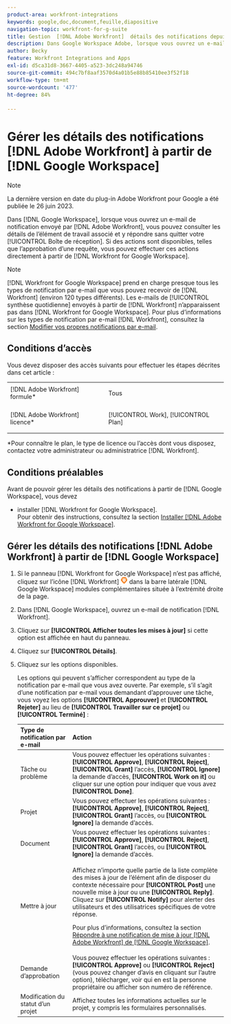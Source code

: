 ```yaml
---
product-area: workfront-integrations
keywords: google,doc,document,feuille,diapositive
navigation-topic: workfront-for-g-suite
title: Gestion  [!DNL Adobe Workfront]  détails des notifications depuis Google Workspace
description: Dans Google Workspace Adobe, lorsque vous ouvrez un e-mail de notification que  [!DNL Workfront]  avez envoyé, vous pouvez afficher les détails de l’élément de travail associé et répondre sans quitter votre boîte de réception. Si des actions sont disponibles, telles que l’approbation d’une demande, vous pouvez les effectuer directement depuis Workfront for Google Workspace.
author: Becky
feature: Workfront Integrations and Apps
exl-id: d5ca31d8-3667-4405-a523-3dc248a94746
source-git-commit: 494c7bf8aaf3570d4a01b5e88b85410ee3f52f18
workflow-type: tm+mt
source-wordcount: '477'
ht-degree: 84%

---
```


# Gérer les détails des notifications [!DNL Adobe Workfront] à partir de [!DNL Google Workspace]

>[!NOTE]
>
>La dernière version en date du plug-in Adobe Workfront pour Google a été publiée le 26 juin 2023.

Dans [!DNL Google Workspace], lorsque vous ouvrez un e-mail de notification envoyé par [!DNL Adobe Workfront], vous pouvez consulter les détails de l’élément de travail associé et y répondre sans quitter votre [!UICONTROL Boîte de réception]. Si des actions sont disponibles, telles que l’approbation d’une requête, vous pouvez effectuer ces actions directement à partir de [!DNL Workfront for Google Workspace].

>[!NOTE]
>
> [!DNL Workfront for Google Workspace] prend en charge presque tous les types de notification par e-mail que vous pouvez recevoir de [!DNL Workfront] (environ 120 types différents). Les e-mails de [!UICONTROL synthèse quotidienne] envoyés à partir de [!DNL Workfront] n’apparaissent pas dans [!DNL Workfront for Google Workspace]. Pour plus d’informations sur les types de notification par e-mail [!DNL Workfront], consultez la section [Modifier vos propres notifications par e-mail](../../workfront-basics/using-notifications/activate-or-deactivate-your-own-event-notifications.md).

## Conditions d’accès

Vous devez disposer des accès suivants pour effectuer les étapes décrites dans cet article :

<table style="table-layout:auto"> 
 <col> 
 <col> 
 <tbody> 
  <tr> 
   <td role="rowheader">[!DNL Adobe Workfront] formule*</td> 
   <td> <p>Tous</p> </td> 
  </tr> 
  <tr> 
   <td role="rowheader">[!DNL Adobe Workfront] licence*</td> 
   <td> <p>[!UICONTROL Work], [!UICONTROL Plan]</p> </td> 
  </tr> 
  </tbody> 
</table>

&#42;Pour connaître le plan, le type de licence ou l’accès dont vous disposez, contactez votre administrateur ou administratrice [!DNL Workfront].

## Conditions préalables

Avant de pouvoir gérer les détails des notifications à partir de [!DNL Google Workspace], vous devez

* installer [!DNL Workfront for Google Workspace].\
   Pour obtenir des instructions, consultez la section [Installer  [!DNL Adobe Workfront for Google Workspace]](../../workfront-integrations-and-apps/workfront-for-g-suite/install-workfront-for-gsuite.md).

## Gérer les détails des notifications [!DNL Adobe Workfront] à partir de [!DNL Google Workspace]

1. Si le panneau [!DNL Workfront for Google Workspace] n’est pas affiché, cliquez sur l’icône [!DNL Workfront] ![Workfront](assets/wf-lion-icon.png) dans la barre latérale [!DNL Google Workspace] modules complémentaires située à l’extrémité droite de la page.
1. Dans [!DNL Google Workspace], ouvrez un e-mail de notification [!DNL Workfront].
1. Cliquez sur **[!UICONTROL Afficher toutes les mises à jour]** si cette option est affichée en haut du panneau.
1. Cliquez sur **[!UICONTROL Détails]**.
1. Cliquez sur les options disponibles.

   Les options qui peuvent s’afficher correspondent au type de la notification par e-mail que vous avez ouverte. Par exemple, s’il s’agit d’une notification par e-mail vous demandant d’approuver une tâche, vous voyez les options **[!UICONTROL Approuver]** et **[!UICONTROL Rejeter]** au lieu de **[!UICONTROL Travailler sur ce projet]** ou **[!UICONTROL Terminé]** :

   <table style="table-layout:auto"> 
    <col> 
    <col> 
    <thead> 
     <tr> 
      <th>Type de notification par e-mail</th> 
      <th>Action</th> 
     </tr> 
    </thead> 
    <tbody> 
     <tr> 
      <td>Tâche ou problème</td> 
      <td>Vous pouvez effectuer les opérations suivantes : <strong>[!UICONTROL Approve]</strong>, <strong>[!UICONTROL Reject]</strong>, <strong>[!UICONTROL Grant]</strong> l’accès, <strong>[!UICONTROL Ignore]</strong> la demande d’accès, <strong>[!UICONTROL Work on it]</strong> ou cliquer sur une option pour indiquer que vous avez <strong>[!UICONTROL Done]</strong>.</td> 
     </tr> 
     <tr> 
      <td>Projet</td> 
      <td>Vous pouvez effectuer les opérations suivantes : <strong>[!UICONTROL Approve]</strong>, <strong>[!UICONTROL Reject]</strong>, <strong>[!UICONTROL Grant]</strong> l’accès, ou <strong>[!UICONTROL Ignore]</strong> la demande d’accès.</td> 
     </tr> 
     <tr> 
      <td>Document</td> 
      <td>Vous pouvez effectuer les opérations suivantes : <strong>[!UICONTROL Approve]</strong>, <strong>[!UICONTROL Reject]</strong>, <strong>[!UICONTROL Grant]</strong> l’accès, ou <strong>[!UICONTROL Ignore]</strong> la demande d’accès.</td> 
     </tr> 
     <tr> 
      <td>Mettre à jour </td> 
      <td> <p>Affichez n’importe quelle partie de la liste complète des mises à jour de l’élément afin de disposer du contexte nécessaire pour <strong>[!UICONTROL Post]</strong> une nouvelle mise à jour ou une <strong>[!UICONTROL Reply]</strong>. Cliquez sur <strong>[!UICONTROL Notify]</strong> pour alerter des utilisateurs et des utilisatrices spécifiques de votre réponse. </p> <p>Pour plus d’informations, consultez la section <a href="../../workfront-integrations-and-apps/workfront-for-g-suite/reply-to-wf-update-notification-from-gsuite.md" class="MCXref xref">Répondre à une notification de mise à jour [!DNL Adobe Workfront] de [!DNL Google Workspace]</a>.</p> </td> 
     </tr> 
     <tr> 
      <td>Demande d’approbation</td> 
      <td>Vous pouvez effectuer les opérations suivantes : <strong>[!UICONTROL Approve]</strong> ou <strong>[!UICONTROL Reject]</strong> (vous pouvez changer d’avis en cliquant sur l’autre option), télécharger, voir qui en est la personne propriétaire ou afficher son numéro de référence.</td> 
     </tr> 
     <tr> 
      <td>Modification du statut d’un projet</td> 
      <td> Affichez toutes les informations actuelles sur le projet, y compris les formulaires personnalisés. </td> 
     </tr> 
    </tbody> 
   </table>

